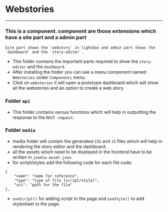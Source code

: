 # Webstories

---

### This is a component. component are those extensions which have a site part and a admin part

    Site part shows the `webstory` in lightbox and admin part shows the `dashboard` and the `story-editor`.

- This folder contains the important parts required to show the `story-editor` and the `dashboard`.
- After installing the folder you can see a menu component named `Webstories` under `Components` menu.
- Click on `webstories` it will open a prototype dashboard which will show all the webstories and an option to create a web story.

### Folder `api`

- This folder contains varous functions which will help in outputting the response to the `REST request`.

### Folder `media`

- media folder will contain the generated `CSS` and `JS` files which will help in rendering the story editor and the dashboard.
- all the assets which need to be displayed in the frontend have to be written in `joomla.asset.json`.
- for script/styles add the following code for each file code:

```
{
    "name": "name for reference",
    "type": "type of file [script/style]",
    "uri": "path for the file"
},
```

-  `useScript()` for adding script to the page and `useStyle()` to add stylesheet to the page.
